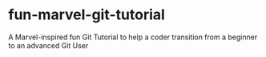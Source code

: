 # fun-marvel-git-tutorial
A Marvel-inspired fun Git Tutorial to help a coder transition from a beginner to an advanced Git User
